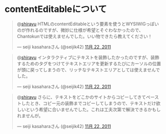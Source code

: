 
# contentEditableについて

<blockquote class="twitter-tweet" data-in-reply-to="138983117145915392" lang="ja"><p>@<a href="https://twitter.com/shirayu">shirayu</a> HTMLのcontentEditableという要素を使うとWYSIWIGっぽいのが作れるのですが、微妙に仕様が希望とそぐわなかったので、Chantokunでは使えませんでした。いい物できたら教えてください！</p>&mdash; seiji kasaharaさん (@seijik42) <a href="https://twitter.com/seijik42/status/138989761758109696" data-datetime="2011-11-22T14:38:36+00:00">11月 22, 2011</a></blockquote>


<blockquote class="twitter-tweet" data-in-reply-to="138990554703872000" lang="ja"><p>@<a href="https://twitter.com/shirayu">shirayu</a> インタラクティブにテキストを装飾したかったのですが、装飾するためのタグをつけてテキストエリアを更新するたびにカーソルの位置が頭に戻ってしまうので、リッチなテキストエリアとしては使えませんでした。</p>&mdash; seiji kasaharaさん (@seijik42) <a href="https://twitter.com/seijik42/status/138992278302756864" data-datetime="2011-11-22T14:48:36+00:00">11月 22, 2011</a></blockquote>



<blockquote class="twitter-tweet" data-in-reply-to="138990554703872000" lang="ja"><p>@<a href="https://twitter.com/shirayu">shirayu</a> さらに、テキストをどこかのサイトからコピーしてきてペーストしたとき、コピー元の装飾までコピーしてしまうので、テキストだけ欲しいという希望に合いませんでした。これは工夫次第で解決できるかもしれませんが。</p>&mdash; seiji kasaharaさん (@seijik42) <a href="https://twitter.com/seijik42/status/138992698702045185" data-datetime="2011-11-22T14:50:16+00:00">11月 22, 2011</a></blockquote>

